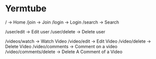 # Yermtube

/ -> Home
/join -> Join
/login -> Login
/search -> Search

/user/edit -> Edit user
/user/delete -> Delete user

/videos/watch -> Watch Video
/video/edit -> Edit Video
/video/delete -> Delete Video
/video/comments -> Comment on a video
/video/comments/delete -> Delete A Comment of a Video

